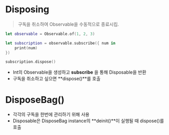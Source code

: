 # Disposing

> 구독을 취소하여 Observable을 수동적으로 종료시킴.



```swift
let observable = Observable.of(1, 2, 3)

let subscription = observable.subscribe({ num in
	print(num)
})

subscription.dispose()
```

* Int의 Observable을 생성하고 **subscribe** 을 통해 Disposable을 반환
* 구독을 취소하고 싶으면 **dispose()**를 호출



# DisposeBag()

* 각각의 구독을 한번에 관리하기 위해 사용
* Disposable은 DisposeBag instance의 **deinit()**이 실행될 때 dispose()를 호출